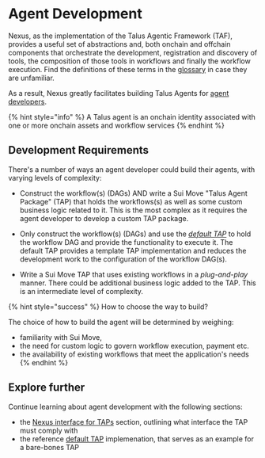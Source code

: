 # Agent Development

Nexus, as the implementation of the Talus Agentic Framework (TAF),  provides a useful set of abstractions and, both onchain and offchain components that orchestrate the development, registration and discovery of tools, the composition of those tools in workflows and finally the workflow execution. Find the definitions of these terms in the [glossary][glossary] in case they are unfamiliar.

As a result, Nexus greatly facilitates building Talus Agents for [agent developers][actors]. 

<!-- Gitbook syntax -->
{% hint style="info" %} A Talus agent is an onchain identity associated with one or more onchain assets and workflow services {% endhint %}

## Development Requirements

There's a number of ways an agent developer could build their agents, with varying levels of complexity:

- Construct the workflow(s) (DAGs) AND write a Sui Move "Talus Agent Package" (TAP) that holds the workflows(s) as well as some custom business logic related to it. This is the most complex as it requires the agent developer to develop a custom TAP package.


- Only construct the workflow(s) (DAGs) and use the [_default TAP_][default-tap] to hold the workflow DAG and provide the functionality to execute it. The default TAP provides a template TAP implementation and reduces the development work to the configuration of the workflow DAG(s).

- Write a Sui Move TAP that uses existing workflows in a _plug-and-play_ manner. There could be additional business logic added to the TAP. This is an intermediate level of complexity.

<!-- Gitbook Syntax -->
{% hint style="success" %} How to choose the way to build?

The choice of how to build the agent will be determined by weighing: 

- familiarity with Sui Move, 
- the need for custom logic to govern workflow execution, payment etc. 
- the availability of existing workflows that meet the application's needs {% endhint %}

## Explore further

Continue learning about agent development with the following sections:

- the [Nexus interface for TAPs][interface] section, outlining what interface the TAP must comply with
- the reference [default TAP][default-tap] implemenation, that serves as an example for a bare-bones TAP

<!-- List of references -->

[actors]: ../index.md#actors
[glossary]: ../Glossary.md
[interface]: ../packages/Nexus-Interface.md
[default-tap]: ./Default-TAP.md